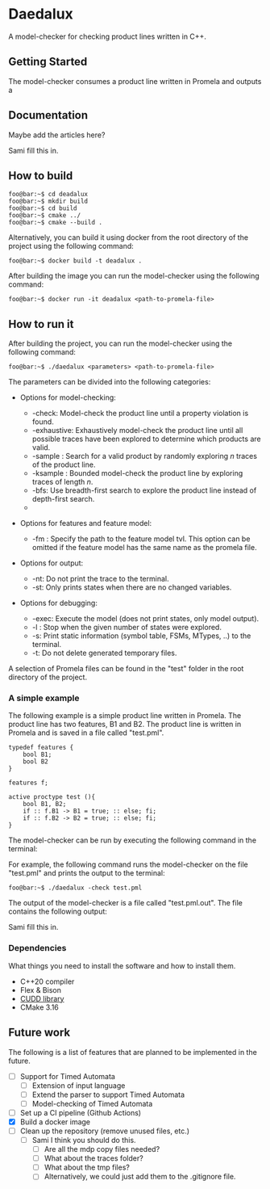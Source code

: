 # Daedalux

A model-checker for checking product lines written in C++.

## Getting Started

The model-checker consumes a product line written in Promela and outputs a


## Documentation

Maybe add the articles here?

Sami fill this in.


## How to build

```console
foo@bar:~$ cd deadalux
foo@bar:~$ mkdir build
foo@bar:~$ cd build
foo@bar:~$ cmake ../
foo@bar:~$ cmake --build .
```

Alternatively, you can build it using docker from the root directory of the project using the following command:

```console
foo@bar:~$ docker build -t deadalux .
```

After building the image you can run the model-checker using the following command:

```console
foo@bar:~$ docker run -it deadalux <path-to-promela-file> 
```

## How to run it

After building the project, you can run the model-checker using the following command:

```console
foo@bar:~$ ./daedalux <parameters> <path-to-promela-file> 
```

The parameters can be divided into the following categories:
* Options for model-checking:
  * -check: Model-check the product line until a property violation is found.
  * -exhaustive: Exhaustively model-check the product line until all possible traces have been explored to determine which products are valid.
  * -sample <number>: Search for a valid product by randomly exploring *n* traces of the product line.
  * -ksample <number>: Bounded model-check the product line by exploring traces of length *n*.
  * -bfs: Use breadth-first search to explore the product line instead of depth-first search.
  * 
* Options for features and feature model:
  * -fm <path-to-feature-model>: Specify the path to the feature model tvl. This option can be omitted if the feature model has the same name as the promela file.
* Options for output:
  * -nt: Do not print the trace to the terminal.
  * -st: Only prints states when there are no changed variables.

* Options for debugging:
  * -exec: Execute the model (does not print states, only model output).
  * -l <number>:  Stop when the given number of states were explored.
  * -s: Print static information (symbol table, FSMs, MTypes, ..) to the terminal.
  * -t: Do not delete generated temporary files.

A selection of Promela files can be found in the "test" folder in the root directory of the project.

###  A simple example

The following example is a simple product line written in Promela. The product line has two features, B1 and B2. The product line is written in Promela and is saved in a file called "test.pml".

```promela
typedef features {
    bool B1;
    bool B2	
}

features f;

active proctype test (){
    bool B1, B2;
    if :: f.B1 -> B1 = true; :: else; fi;
    if :: f.B2 -> B2 = true; :: else; fi;
}
```

The model-checker can be run by executing the following command in the terminal:

For example, the following command runs the model-checker on the file "test.pml" and prints the output to the terminal:

```console
foo@bar:~$ ./daedalux -check test.pml
```

The output of the model-checker is a file called "test.pml.out". The file contains the following output:

Sami fill this in.

### Dependencies

What things you need to install the software and how to install them.

- C++20 compiler
- Flex & Bison
- [CUDD library](https://github.com/ivmai/cudd)
- CMake 3.16

## Future work

The following is a list of features that are planned to be implemented in the future.

- [ ] Support for Timed Automata
  - [ ] Extension of input language
  - [ ] Extend the parser to support Timed Automata
  - [ ] Model-checking of Timed Automata
- [ ] Set up a CI pipeline (Github Actions)
- [x] Build a docker image
- [ ] Clean up the repository (remove unused files, etc.)
  - [ ] Sami I think you should do this.
    - [ ] Are all the mdp copy files needed?
    - [ ] What about the traces folder?
    - [ ] What about the tmp files?
    - [ ] Alternatively, we could just add them to the .gitignore file.
